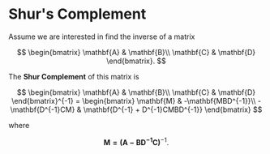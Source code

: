 # Shur's Complement

Assume we are interested in find the inverse of a matrix

$$
\begin{bmatrix} \mathbf{A} & \mathbf{B}\\ \mathbf{C} & \mathbf{D} \end{bmatrix}.
$$

The **Shur Complement** of this matrix is&#x20;

$$
\begin{bmatrix} \mathbf{A} & \mathbf{B}\\ \mathbf{C} & \mathbf{D} \end{bmatrix}^{-1} = 
    \begin{bmatrix} 
        \mathbf{M} & -\mathbf{MBD^{-1}}\\ 
        -\mathbf{D^{-1}CM} & \mathbf{D^{-1} + D^{-1}CMBD^{-1}} \end{bmatrix}
$$

where&#x20;

$$
\mathbf{M = (A -BD^{-1}C)}^{-1}.
$$
